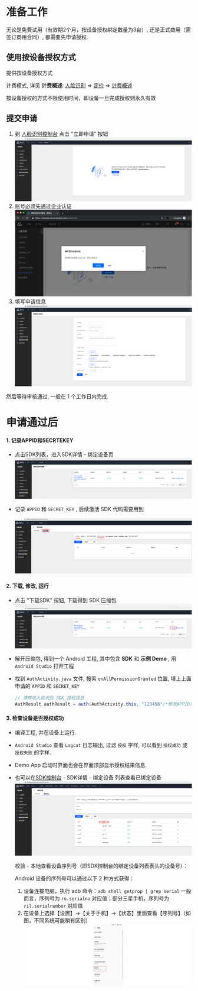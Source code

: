 # 准备工作

无论是免费试用（有效期2个月，按设备授权绑定数量为3台）, 还是正式商用（需签订商用合同）, 都需要先申请授权.

## 使用按设备授权方式
提供按设备授权方式

计费模式, 详见 **计费概述**: 
[人脸识别](https://cloud.tencent.com/product/facerecognition) =>  [定价](https://cloud.tencent.com/product/facerecognition/pricing) => [计费概述](https://cloud.tencent.com/document/product/867/17640)

按设备授权的方式不限使用时间，即设备一旦完成授权则永久有效

## 提交申请

1. 到 [人脸识别控制台](https://console.cloud.tencent.com/aiface/sdk) 点击 "立即申请" 按钮  ![image-20200508095900](授权说明.assets/image-20200508095900.png)
2. 账号必须先通过企业认证 ![image-20190702173537661](授权说明.assets/image-20190702173537661.png)
3. 填写申请信息![image-20200508101700](授权说明.assets/image-20200508101700.png)

然后等待审核通过, 一般在 1 个工作日内完成.

# 申请通过后
#### 1. 记录APPID和SECRTEKEY
- 点击SDK列表，进入SDK详情 - 绑定设备页 ![image-20200508105100](授权说明.assets/image-20200508105100.png)

- 记录 `APPID` 和 `SECRET_KEY` , 后续激活 SDK 代码需要用到

    ![image-20200508104900](授权说明.assets/image-20200508104900.png)

#### 2. 下载, 修改, 运行

- 点击 "下载SDK" 按钮, 下载得到 SDK 压缩包 ![image-20200508104500](授权说明.assets/image-20200508104500.png)
- 解开压缩包, 得到一个 Android 工程, 其中包含 **SDK** 和 **示例 Demo** , 用 `Android Studio` 打开工程
- 找到  `AuthActivity.java` 文件, 搜索 `onAllPermissionGranted` 位置, 填上上面申请的 `APPID` 和  `SECRET_KEY` 

    ```java
    // 请修改人脸识别 SDK 授权信息
    AuthResult authResult = auth(AuthActivity.this, "123456"/*修改APPID为实际的值*/, "Y7QinfHe6CF3bsuqV6vTr00"/*修改SECRET_KEY为实际的值*/);
    ```

#### 3. 检查设备是否授权成功

- 编译工程, 并在设备上运行.
  
- `Android Studio` 查看 `Logcat` 日志输出, 过滤 `授权` 字样, 可以看到 `授权成功` 或 `授权失败` 的字样.

- Demo App 启动时界面也会在界面顶部显示授权结果信息.

- 也可以在[SDK控制台](https://console.cloud.tencent.com/aiface/sdk) - SDK详情 - 绑定设备 列表查看已绑定设备![image-20200508114600](授权说明.assets/image-20200508114600.png)

  校验 - 本地查看设备序列号（即SDK控制台的绑定设备列表表头的设备号）：

  Android 设备的序列号可以通过以下 2 种方式获得：

  1. 设备连接电脑，执行 adb 命令：`adb shell getprop | grep serial`
     一般而言，序列号为 `ro.serialno` 对应值；部分三星手机，序列号为 `ril.serialnumber` 对应值
  2. 在设备上选择【设置】->【关于手机】->【状态】里面查看【序列号】（如图，不同系统可能稍有区别）![未标题-2-2246002](授权说明.assets/未标题-2-2246002.png)

  


